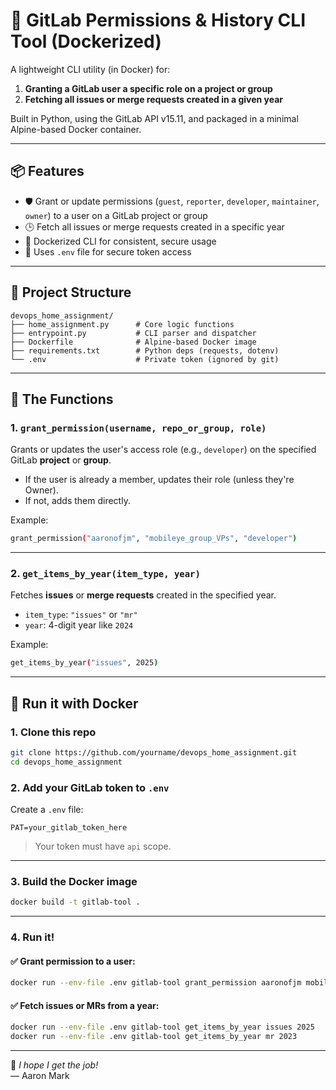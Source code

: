 
# 🔧 GitLab Permissions & History CLI Tool (Dockerized)

A lightweight CLI utility (in Docker) for:
1. **Granting a GitLab user a specific role on a project or group**
2. **Fetching all issues or merge requests created in a given year**

Built in Python, using the GitLab API v15.11, and packaged in a minimal Alpine-based Docker container.

---

## 📦 Features

- 🛡️ Grant or update permissions (`guest`, `reporter`, `developer`, `maintainer`, `owner`) to a user on a GitLab project or group
- 🕒 Fetch all issues or merge requests created in a specific year
- 🐳 Dockerized CLI for consistent, secure usage
- 🔐 Uses `.env` file for secure token access

---

## 🧱 Project Structure

```
devops_home_assignment/
├── home_assignment.py      # Core logic functions
├── entrypoint.py           # CLI parser and dispatcher
├── Dockerfile              # Alpine-based Docker image
├── requirements.txt        # Python deps (requests, dotenv)
└── .env                    # Private token (ignored by git)
```

---

## 🧪 The Functions

### 1. `grant_permission(username, repo_or_group, role)`
Grants or updates the user's access role (e.g., `developer`) on the specified GitLab **project** or **group**.

- If the user is already a member, updates their role (unless they're Owner).
- If not, adds them directly.

Example:
```bash
grant_permission("aaronofjm", "mobileye_group_VPs", "developer")
```

---

### 2. `get_items_by_year(item_type, year)`
Fetches **issues** or **merge requests** created in the specified year.

- `item_type`: `"issues"` or `"mr"`
- `year`: 4-digit year like `2024`

Example:
```bash
get_items_by_year("issues", 2025)
```

---

## 🚀 Run it with Docker

### 1. Clone this repo

```bash
git clone https://github.com/yourname/devops_home_assignment.git
cd devops_home_assignment
```

### 2. Add your GitLab token to `.env`

Create a `.env` file:
```
PAT=your_gitlab_token_here
```

> Your token must have `api` scope.

---

### 3. Build the Docker image

```bash
docker build -t gitlab-tool .
```

---

### 4. Run it!

#### ✅ Grant permission to a user:
```bash
docker run --env-file .env gitlab-tool grant_permission aaronofjm mobileye_group_VPs reporter
```

#### ✅ Fetch issues or MRs from a year:
```bash
docker run --env-file .env gitlab-tool get_items_by_year issues 2025
docker run --env-file .env gitlab-tool get_items_by_year mr 2023
```

---

📝 *I hope I get the job!*  
— Aaron Mark